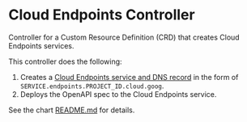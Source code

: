 # Cloud Endpoints Controller

Controller for a Custom Resource Definition (CRD) that creates Cloud Endpoints services.

This controller does the following:

1. Creates a [Cloud Endpoints service and DNS record](https://cloud.google.com/endpoints/docs/openapi/naming-your-api-service) in the form of `SERVICE.endpoints.PROJECT_ID.cloud.goog`.
5. Deploys the OpenAPI spec to the Cloud Endpoints service.

See the chart [README.md](./charts/cloud-endpoints-controller/README.md) for details.
